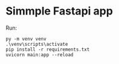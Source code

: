 
# Simmple Fastapi app

Run: 
```
py -m venv venv
.\venv\scripts\activate
pip install -r requirements.txt
uvicorn main:app --reload
```